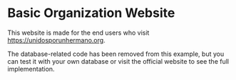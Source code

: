 # Basic Organization Website

This website is made for the end users who visit https://unidosporunhermano.org.  

The database-related code has been removed from this example, but you can test it with your own database or visit the official website to see the full implementation.
